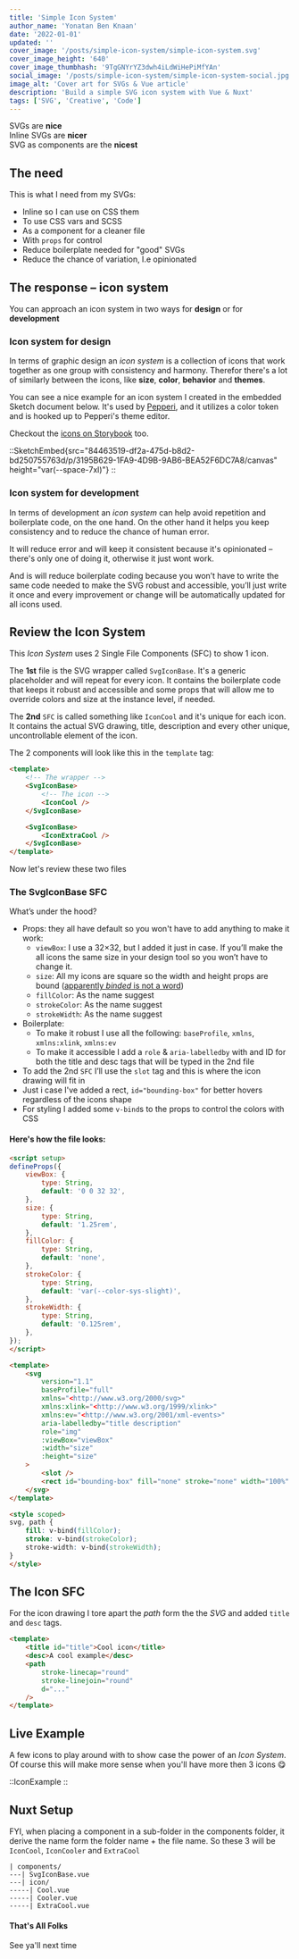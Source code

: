 ```yaml
---
title: 'Simple Icon System'
author_name: 'Yonatan Ben Knaan'
date: '2022-01-01'
updated: ''
cover_image: '/posts/simple-icon-system/simple-icon-system.svg'
cover_image_height: '640'
cover_image_thumbhash: '9TgGNYrYZ3dwh4iLdWiHePiMfYAn'
social_image: '/posts/simple-icon-system/simple-icon-system-social.jpg'
image_alt: 'Cover art for SVGs & Vue article'
description: 'Build a simple SVG icon system with Vue & Nuxt'
tags: ['SVG', 'Creative', 'Code']
--- 
```


SVGs are **nice**  
Inline SVGs are **nicer**  
SVG as components are the **nicest**

## The need

This is what I need from my SVGs:

- Inline so I can use on CSS them
- To use CSS vars and SCSS
- As a component for a cleaner file
- With `props` for control
- Reduce boilerplate needed for "good" SVGs
- Reduce the chance of variation, I.e opinionated

## The response – icon system

You can approach an icon system in two ways for **design** or for **development**

### Icon system for design

In terms of graphic design an *icon system* is a collection of icons that work together as one group with consistency and harmony. Therefor there's a lot of similarly between the icons, like **size**, **color**, **behavior** and **themes**.

You can see a nice example for an icon system I created in the embedded Sketch document below. It's used by [Pepperi](https://www.pepperi.com/), and it utilizes a color token and is hooked up to Pepperi's theme editor. 

Checkout the [icons on Storybook](https://60ae3e9eff8e4c003b2f90d4-rocitoujqz.chromatic.com/?path=/docs/components-icon--base) too.

::SketchEmbed{src="84463519-df2a-475d-b8d2-bd250755763d/p/3195B629-1FA9-4D9B-9AB6-BEA52F6DC7A8/canvas" height="var(--space-7xl)"}
::

### Icon system for development

In terms of development an *icon system* can help avoid repetition and boilerplate code, on the one hand. On the other hand it helps you keep consistency and to reduce the chance of human error. 

It will reduce error and will keep it consistent because it's opinionated – there's only one of doing it, otherwise it just wont work. 

And is will reduce boilerplate coding because you won’t have to write the same code needed to make the SVG robust and accessible, you’ll just write it once and every improvement or change  will be automatically updated for all icons used.

## Review the Icon System

This *Icon System* uses 2 Single File Components (SFC) to show 1 icon.

The **1st** file is the SVG wrapper called `SvgIconBase`. It's a generic placeholder and will repeat for every icon. It contains the boilerplate code that keeps it robust and accessible and some props that will allow me to override colors and size at the instance level, if needed.

The **2nd** `SFC` is called something like `IconCool` and it's unique for each icon. It contains the actual SVG drawing, title, description and every other unique, uncontrollable element of the icon.

The 2 components will look like this in the `template` tag:

```html
<template>
	<!-- The wrapper -->
	<SvgIconBase>
		<!-- The icon -->
		<IconCool />
	</SvgIconBase>

	<SvgIconBase>
		<IconExtraCool />
	</SvgIconBase>
</template>

```

Now let's review these two files

### The SvgIconBase SFC

What’s under the hood?

- Props: they all have default so you won't have to add anything to make it work:
    - `viewBox`: I use a 32×32, but I added it just in case. If you’ll make the all icons the same size in your design tool so you won’t have to change it.
    - `size`: All my icons are square so the width and height props are bound ([apparently *binded* is not a word](https://writingexplained.org/binded-or-bound))
    - `fillColor`: As the name suggest
    - `strokeColor`: As the name suggest
    - `strokeWidth`: As the name suggest
- Boilerplate:
    - To make it robust I use all the following: `baseProfile`, `xmlns`, `xmlns:xlink`, `xmlns:ev`
    - To make it accessible I add a `role` & `aria-labelledby` with and ID for both the title and desc tags that will be typed in the 2nd file
- To add the 2nd `SFC` I’ll use the `slot` tag and this is where the icon drawing will fit in
- Just i case I've added a rect, `id="bounding-box"` for better hovers regardless of the icons shape
- For styling I added some `v-bind`s to the props to control the colors with CSS

#### Here's how the file looks:

```html
<script setup>
defineProps({
	viewBox: {
		type: String,
		default: '0 0 32 32',
	},
	size: {
		type: String,
		default: '1.25rem',
	},
	fillColor: {
		type: String,
		default: 'none',
	},
	strokeColor: {
		type: String,
		default: 'var(--color-sys-slight)',
	},
	strokeWidth: {
		type: String,
		default: '0.125rem',
	},
});
</script>

<template>
	<svg
		version="1.1"
		baseProfile="full"
		xmlns="<http://www.w3.org/2000/svg>"
		xmlns:xlink="<http://www.w3.org/1999/xlink>"
		xmlns:ev="<http://www.w3.org/2001/xml-events>"
		aria-labelledby="title description"
		role="img"
		:viewBox="viewBox"
		:width="size"
		:height="size"
	>
		<slot />
		<rect id="bounding-box" fill="none" stroke="none" width="100%" height="100%" />
	</svg>
</template>

<style scoped>
svg, path {
	fill: v-bind(fillColor);
	stroke: v-bind(strokeColor);
	stroke-width: v-bind(strokeWidth);
}
</style>

```

## The Icon SFC

For the icon drawing I tore apart the *path* form the the *SVG* and added `title` and `desc` tags.

```html
<template>
	<title id="title">Cool icon</title>
	<desc>A cool example</desc>
	<path
		stroke-linecap="round"
		stroke-linejoin="round"
		d="..."
	/>
</template>

```

## Live Example

A few icons to play around with to show case the power of an *Icon System*. Of course this will make more sense when you'll have more then 3 icons 😋

::IconExample
::

## Nuxt Setup

FYI, when placing a component in a sub-folder in the components folder, it derive the name form the folder name + the file name. So these 3 will be `IconCool`, `IconCooler` and `ExtraCool`

```
| components/
---| SvgIconBase.vue
---| icon/
-----| Cool.vue
-----| Cooler.vue
-----| ExtraCool.vue
```

#### That's All Folks

See ya'll next time